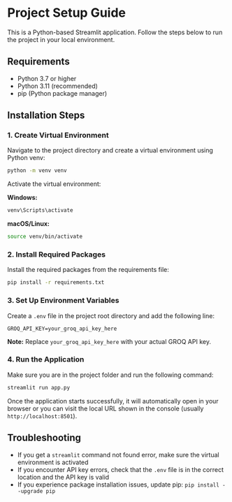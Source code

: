 # Project Setup Guide

This is a Python-based Streamlit application. Follow the steps below to run the project in your local environment.

## Requirements

- Python 3.7 or higher
- Python 3.11 (recommended)
- pip (Python package manager)

## Installation Steps

### 1. Create Virtual Environment

Navigate to the project directory and create a virtual environment using Python venv:

```bash
python -m venv venv
```

Activate the virtual environment:

**Windows:**
```bash
venv\Scripts\activate
```

**macOS/Linux:**
```bash
source venv/bin/activate
```

### 2. Install Required Packages

Install the required packages from the requirements file:

```bash
pip install -r requirements.txt
```

### 3. Set Up Environment Variables

Create a `.env` file in the project root directory and add the following line:

```
GROQ_API_KEY=your_groq_api_key_here
```

**Note:** Replace `your_groq_api_key_here` with your actual GROQ API key.

### 4. Run the Application

Make sure you are in the project folder and run the following command:

```bash
streamlit run app.py
```

Once the application starts successfully, it will automatically open in your browser or you can visit the local URL shown in the console (usually `http://localhost:8501`).

## Troubleshooting

- If you get a `streamlit` command not found error, make sure the virtual environment is activated
- If you encounter API key errors, check that the `.env` file is in the correct location and the API key is valid
- If you experience package installation issues, update pip: `pip install --upgrade pip`